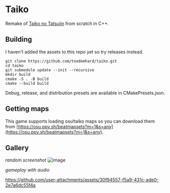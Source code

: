 # Taiko
Remake of [Taiko no Tatsujin](https://en.wikipedia.org/wiki/Taiko_no_Tatsujin) from scratch in C++.

## Building
I haven't added the assets to this repo yet so try releases instead.
```
git clone https://github.com/toodemhard/taiko.git
cd taiko
git submodule update --init --recursive
mkdir build
cmake -S . -B build
cmake --build build
```
Debug, release, and distribution presets are available in CMakePresets.json.

## Getting maps
This game supports loading osu!taiko maps so you can download them from [https://osu.ppy.sh/beatmapsets?m=1&s=any](https://osu.ppy.sh/beatmapsets?m=1&s=any).

## Gallery
*random screenshot*
![image](https://github.com/user-attachments/assets/e34aaedb-eb2d-4dd4-9e6f-02ee6b05b115)

*gameplay with audio*

https://github.com/user-attachments/assets/30f94557-f5a9-431c-ade0-2e7a6dc55f4a



